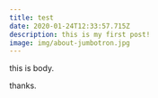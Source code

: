 ```yaml
---
title: test
date: 2020-01-24T12:33:57.715Z
description: this is my first post!
image: img/about-jumbotron.jpg
---
```

this is body.



thanks.
